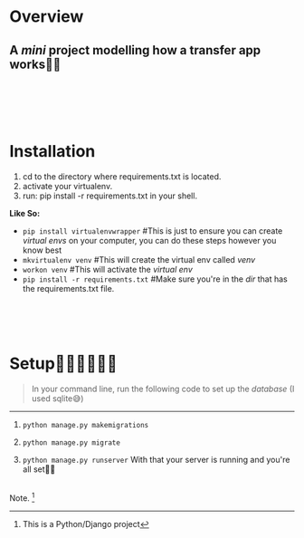 # Overview
A *mini* project modelling how a transfer app works🧔🏾
---
<br><br><br><br>

# Installation
1. cd to the directory where requirements.txt is located.
2. activate your virtualenv.
3. run: pip install -r requirements.txt in your shell.

**Like So:**
-  ``pip install virtualenvwrapper`` #This is just to ensure you can create *virtual envs* on your computer, you can do these steps however you know best
-  ``mkvirtualenv venv`` #This will create the virtual env called *venv*
-  ``workon venv`` #This will activate the *virtual env*
-  ``pip install -r requirements.txt`` #Make sure you're in the *dir* that has the requirements.txt file. <br><br><br><br><br>

# Setup👨🏾‍💻👩🏾‍💻
> In your command line, run the following code to set up the *database* (I used sqlite😅)
---
1. ``python manage.py makemigrations``

2. ``python manage.py migrate``

3. ``python manage.py runserver``
With that your server is running and you're all set🐱‍👤 <br><br>


Note. [^1]

[^1]: This is a Python/Django project
